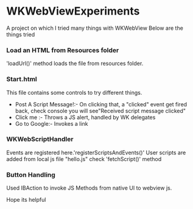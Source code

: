 # WKWebViewExperiments
A project on which I tried many things with WKWebView
Below are the things tried

### Load an HTML from Resources folder
'loadUrl()' method loads the file from resources folder.

### Start.html
This file contains some controls to try different things.
* Post A Script Message!:- On clicking that, a "clicked" event get fired back, check console you will see"Received script message clicked"
* Click me :- Throws a JS alert, handled by WK delegates
* Go to Google:- Invokes a link

### WKWebScriptHandler
Events are registered here.'registerScriptsAndEvents()'
User scripts are added from local js file "hello.js" check 'fetchScript()' method

### Button Handling
Used IBAction to invoke JS Methods from native UI to webview js.

Hope its helpful
